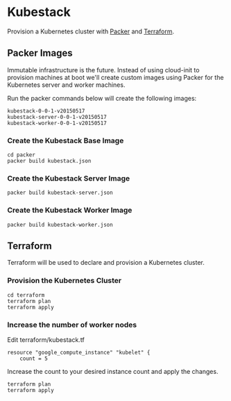 # Kubestack

Provision a Kubernetes cluster with [Packer](https://packer.io) and [Terraform](https://www.terraform.io).

## Packer Images

Immutable infrastructure is the future. Instead of using cloud-init to provision machines at boot we'll create custom images using Packer for the Kubernetes server and worker machines.

Run the packer commands below will create the following images:

```
kubestack-0-0-1-v20150517
kubestack-server-0-0-1-v20150517
kubestack-worker-0-0-1-v20150517
```

### Create the Kubestack Base Image

```
cd packer
packer build kubestack.json
```

### Create the Kubestack Server Image

```
packer build kubestack-server.json
```

### Create the Kubestack Worker Image

```
packer build kubestack-worker.json
```

## Terraform

Terraform will be used to declare and provision a Kubernetes cluster.

### Provision the Kubernetes Cluster

```
cd terraform
terraform plan
terraform apply
```

### Increase the number of worker nodes

Edit terraform/kubestack.tf

```
resource "google_compute_instance" "kubelet" {
    count = 5
```

Increase the count to your desired instance count and apply the changes.

```
terraform plan
terraform apply
```
